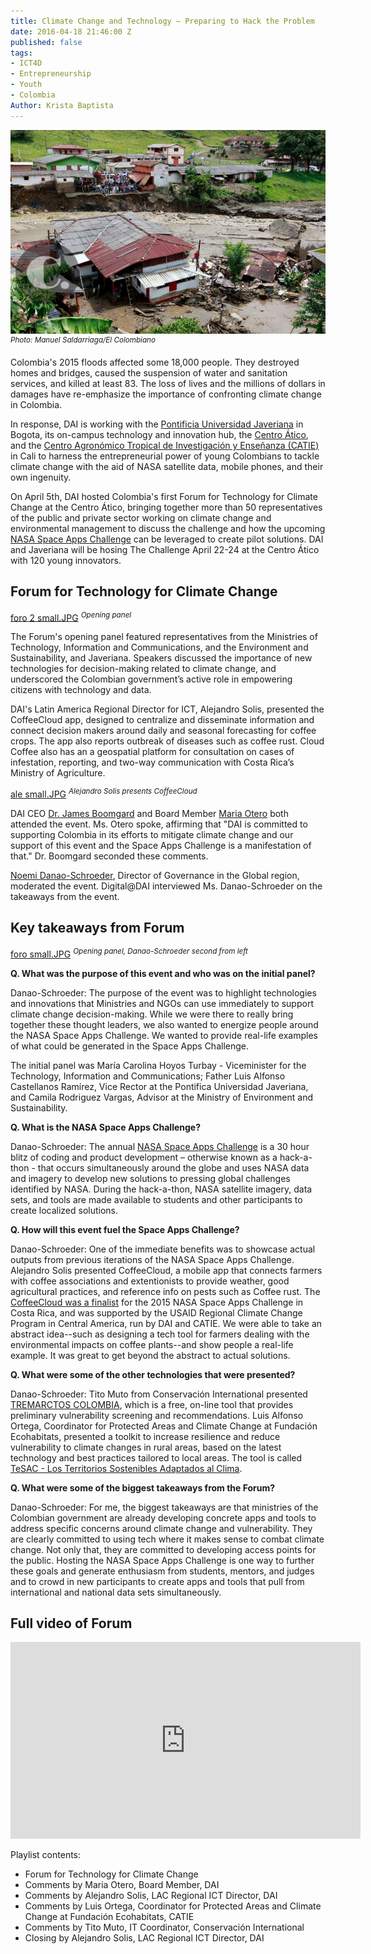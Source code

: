 ```yaml
---
title: Climate Change and Technology – Preparing to Hack the Problem
date: 2016-04-18 21:46:00 Z
published: false
tags:
- ICT4D
- Entrepreneurship
- Youth
- Colombia
Author: Krista Baptista
---
```


![colombia-flooding.jpg](/uploads/colombia-flooding.jpg)
<sup>*Photo: Manuel Saldarriaga/El Colombiano*</sup>

Colombia's 2015 floods affected some 18,000 people. They destroyed homes and bridges, caused the suspension of water and sanitation services, and killed at least 83. The loss of lives and the millions of dollars in damages have re-emphasize the importance of confronting climate change in Colombia. 

In response, DAI is working with the [Pontificia Universidad Javeriana](http://www.javeriana.edu.co/) in Bogota, its on-campus technology and innovation hub, the [Centro Ático](http://www.javeriana.edu.co/vicerrectoria-academica/atico), and the
[Centro Agronómico Tropical de Investigación y Enseñanza (CATIE)](http://www.catie.ac.cr/es/) in Cali to harness the entrepreneurial power of young Colombians to tackle climate change with the aid of NASA satellite data, mobile phones, and their own ingenuity. 

On April 5th, DAI hosted Colombia's first Forum for Technology for Climate Change at the Centro Ático, bringing together more than 50 representatives of the public and private sector working on climate change and environmental management to discuss the challenge and how the upcoming [NASA Space Apps Challenge](https://2016.spaceappschallenge.org/locations/bogota-colombia) can be leveraged to create pilot solutions. DAI and Javeriana will be hosing The Challenge April 22-24 at the Centro Ático with 120 young innovators. 

## Forum for Technology for Climate Change

[foro 2 small.JPG](/uploads/foro%202%20small.JPG)
<sup>*Opening panel*</sup>

The Forum's opening panel featured representatives from the Ministries of Technology, Information and Communications, and the Environment and Sustainability, and Javeriana. Speakers discussed the importance of new technologies for decision-making related to climate change, and underscored the Colombian government’s active role in empowering citizens with technology and data. 

DAI's Latin America Regional Director for ICT, Alejandro Solis, presented the CoffeeCloud app, designed to centralize and disseminate information and connect decision makers around daily and seasonal forecasting for coffee crops. The app also reports outbreak of diseases such as coffee rust. Cloud Coffee also has an a geospatial platform for consultation on cases of infestation, reporting, and two-way communication with Costa Rica’s Ministry of Agriculture.

[ale small.JPG](/uploads/ale%20small.JPG)
<sup>*Alejandro Solis presents CoffeeCloud*</sup>

DAI CEO [Dr. James Boomgard](http://dai.com/who-we-are/leadership/james-boomgard) and Board Member [Maria Otero](http://dai.com/who-we-are/leadership/maria-otero) both attended the event. Ms. Otero spoke, affirming that "DAI is committed to supporting Colombia in its efforts to mitigate climate change and our support of this event and the Space Apps Challenge is a manifestation of that." Dr. Boomgard seconded these comments. 

[Noemi Danao-Schroeder](http://dai.com/who-we-are/our-team/noemi-danao-schroeder), Director of Governance in the Global region, moderated the event. Digital@DAI interviewed Ms. Danao-Schroeder on the takeaways from the event. 

## Key takeaways from Forum

[foro small.JPG](/uploads/foro%20small.JPG)
<sup>*Opening panel, Danao-Schroeder second from left*</sup>


**Q. What was the purpose of this event and who was on the initial panel?**

Danao-Schroeder:  The purpose of the event was to highlight technologies and innovations that Ministries and NGOs can use immediately to support climate change decision-making.  While we were there to really bring together these thought leaders, we also wanted to energize people around the NASA Space Apps Challenge.  We wanted to provide real-life examples of what could be generated in the Space Apps Challenge. 

The initial panel was María Carolina Hoyos Turbay - Viceminister for the Technology, Information and Communications; Father Luis Alfonso Castellanos Ramírez, Vice Rector at the Pontifica Universidad Javeriana, and Camila Rodriguez Vargas, Advisor at the Ministry of Environment and Sustainability.


**Q. What is the NASA Space Apps Challenge?**

Danao-Schroeder: The annual [NASA Space Apps Challenge](https://2016.spaceappschallenge.org/) is a 30 hour blitz of coding and product development – otherwise known as a hack-a-thon - that occurs simultaneously around the globe and uses NASA data and imagery to develop new solutions to pressing global challenges identified by NASA.  During the hack-a-thon, NASA satellite imagery, data sets, and tools are made available to students and other participants to create localized solutions.


**Q. How will this event fuel the Space Apps Challenge?**

Danao-Schroeder: One of the immediate benefits was to showcase actual outputs from previous iterations of the NASA Space Apps Challenge.  Alejandro Solis presented CoffeeCloud, a mobile app that connects farmers with coffee associations and extentionists to provide weather, good agricultural practices, and reference info on pests such as Coffee rust.  The [CoffeeCloud was a finalist](http://dai.com/news-publications/news/space-apps-challenge-seeks-solutions-adaptation-climate-change) for the 2015 NASA Space Apps Challenge in Costa Rica, and was supported by the USAID Regional Climate Change Program in Central America, run by DAI and CATIE.  We were able to take an abstract idea--such as designing a tech tool for farmers dealing with the environmental impacts on coffee plants--and show people a real-life example.  It was great to get beyond the abstract to actual solutions.   


**Q. What were some of the other technologies that were presented?**

Danao-Schroeder: Tito Muto from Conservación International presented [TREMARCTOS COLOMBIA](http://www.tremarctoscolombia.org/), which is a free, on-line tool that provides preliminary vulnerability screening and recommendations. 
Luis Alfonso Ortega, Coordinator for Protected Areas and Climate Change at Fundación Ecohabitats, presented a toolkit to increase resilience and reduce vulnerability to climate changes in rural areas, based on the latest technology and best practices tailored to local areas. The tool is called [TeSAC - Los Territorios Sostenibles Adaptados al Clima](https://ccafs.cgiar.org/es/territorios-sostenibles-adaptados-al-clima#.VvrWc2ThCMI).


**Q. What were some of the biggest takeaways from the Forum?**

Danao-Schroeder: For me, the biggest takeaways are that ministries of the Colombian government are already developing concrete apps and tools to address specific concerns around climate change and vulnerability.  They are clearly committed to using tech where it makes sense to combat climate change. Not only that, they are committed to developing access points for the public. Hosting the NASA Space Apps Challenge is one way to further these goals and generate enthusiasm from students, mentors, and judges and to crowd in new participants to create apps and tools that pull from international and national data sets simultaneously.

## Full video of Forum

<iframe width="560" height="315" src="https://www.youtube.com/embed/JoSdx8wng0g?list=PLoRLK-0MlLuN4Tx_UL1u6L7V7GffIhI4K" frameborder="0" allowfullscreen></iframe>

Playlist contents: 
* Forum for Technology for Climate Change
* Comments by Maria Otero, Board Member, DAI
* Comments by Alejandro Solis, LAC Regional ICT Director, DAI
* Comments by Luis Ortega, Coordinator for Protected Areas and Climate Change at Fundación Ecohabitats, CATIE
* Comments by Tito Muto, IT Coordinator, Conservación International
* Closing by Alejandro Solis, LAC Regional ICT Director, DAI
